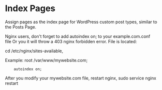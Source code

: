 # Index Pages
Assign pages as the index page for WordPress custom post types, similar to the Posts Page.

Nginx users, don't forget to add autoindex on; to your example.com.conf file Or you it will throw a 403 nginx forbidden error. 
File is located:

cd /etc/nginx/sites-available,

Example:
 root /var/www/mywebsite.com;
 
    	autoindex on;

After you modify your mywebsite.com file, restart nginx,
sudo service nginx restart
